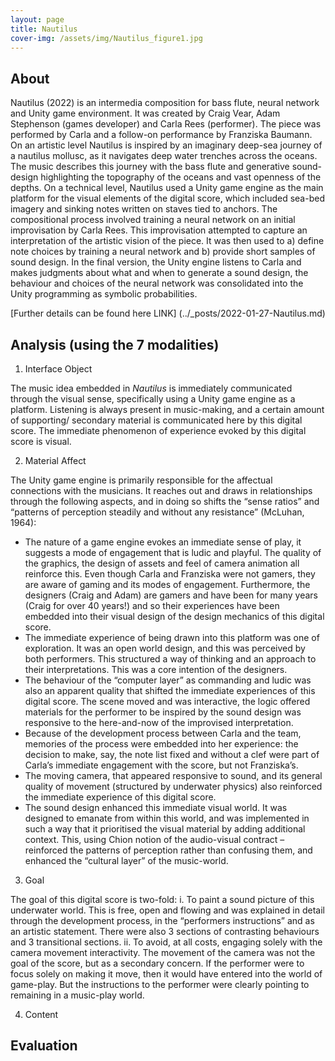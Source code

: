 ```yaml
---
layout: page
title: Nautilus
cover-img: /assets/img/Nautilus_figure1.jpg
---
```



## About

Nautilus (2022) is an intermedia composition for bass flute, neural network and Unity game environment. It was created by Craig Vear, Adam Stephenson (games developer) and Carla Rees (performer). The piece was performed by Carla and a follow-on performance by Franziska Baumann. On an artistic level Nautilus is inspired by an imaginary deep-sea journey of a nautilus mollusc, as it navigates deep water trenches across the oceans. The music describes this journey with the bass flute and generative sound-design highlighting the topography of the oceans and vast openness of the depths. On a technical level, Nautilus used a Unity game engine as the main platform for the visual elements of the digital score, which included sea-bed imagery and sinking notes written on staves tied to anchors. The compositional process involved training a neural network on an initial improvisation by Carla Rees. This improvisation attempted to capture an interpretation of the artistic vision of the piece. It was then used to a) define note choices by training a neural network and b) provide short samples of sound design. In the final version, the Unity engine listens to Carla and makes judgments about what and when to generate a sound design, the behaviour and choices of the neural network was consolidated into the Unity programming as symbolic probabilities. 

[Further details can be found here LINK] (../_posts/2022-01-27-Nautilus.md)


## Analysis (using the 7 modalities)

1.	Interface Object

The music idea embedded in *Nautilus* is immediately communicated through the visual sense, specifically using a Unity game engine as a platform. Listening is always present in music-making, and a certain amount of supporting/ secondary material is communicated here by this digital score. The immediate phenomenon of experience evoked by this digital score is visual.

2.	Material Affect

The Unity game engine is primarily responsible for the affectual connections with the musicians. It reaches out and draws in relationships through the following aspects, and in doing so shifts the “sense ratios” and “patterns of perception steadily and without any resistance” (McLuhan, 1964):

-	The nature of a game engine evokes an immediate sense of play, it suggests a mode of engagement that is ludic and playful. The quality of the graphics, the design of assets and feel of camera animation all reinforce this. Even though Carla and Franziska were not gamers, they are aware of gaming and its modes of engagement. Furthermore, the designers (Craig and Adam) are gamers and have been for many years (Craig for over 40 years!) and so their experiences have been embedded into their visual design of the design mechanics of this digital score.
-	The immediate experience of being drawn into this platform was one of exploration. It was an open world design, and this was perceived by both performers. This structured a way of thinking and an approach to their interpretations. This was a core intention of the designers.
-	The behaviour of the “computer layer” as commanding and ludic was also an apparent quality that shifted the immediate experiences of this digital score. The scene moved and was interactive, the logic offered materials for the performer to be inspired by the sound design was responsive to the here-and-now of the improvised interpretation.
-	Because of the development process between Carla and the team, memories of the process were embedded into her experience: the decision to make, say, the note list fixed and without a clef were part of Carla’s immediate engagement with the score, but not Franziska’s.
-	The moving camera, that appeared responsive to sound, and its general quality of movement (structured by underwater physics) also reinforced the immediate experience of this digital score. 
-	The sound design enhanced this immediate visual world. It was designed to emanate from within this world, and was implemented in such a way that it prioritised the visual material by adding additional context. This, using Chion notion of the audio-visual contract – reinforced the patterns of perception rather than confusing them, and enhanced the “cultural layer” of the music-world.


3.	Goal

The goal of this digital score is two-fold:
i.	To paint a sound picture of this underwater world. This is free, open and flowing and was explained in detail through the development process, in the “performers instructions” and as an artistic statement. There were also 3 sections of contrasting behaviours and 3 transitional sections.
ii.	To avoid, at all costs, engaging solely with the camera movement interactivity. The movement of the camera was not the goal of the score, but as a secondary concern. If the performer were to focus solely on making it move, then it would have entered into the world of game-play. But the instructions to the performer were clearly pointing to remaining in a music-play world.


4.	Content




## Evaluation
